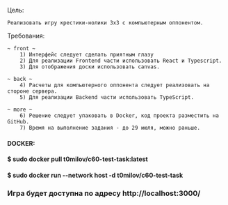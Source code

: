 
Цель:  

    Реализовать игру крестики-нолики 3x3 с компьютерным оппонентом.

Требования:

    ~ front ~
        1) Интерфейс следует сделать приятным глазу
        2) Для реализации Frontend части использовать React и Typescript.
        3) Для отображения доски использовать canvas.

    ~ back ~
        4) Расчеты для компьютерного оппонента следует реализовать на стороне сервера.
        5) Для реализации Backend части использовать TypeScript.
    
    ~ more ~ 
        6) Решение следует упаковать в Docker, код проекта разместить на GitHub.
        7) Время на выполнение задания - до 29 июля, можно раньше.


#### DOCKER:

####   $ sudo docker pull t0milov/c60-test-task:latest
####   $ sudo docker run --network host -d t0milov/c60-test-task

### Игра будет доступна по адресу http://localhost:3000/
